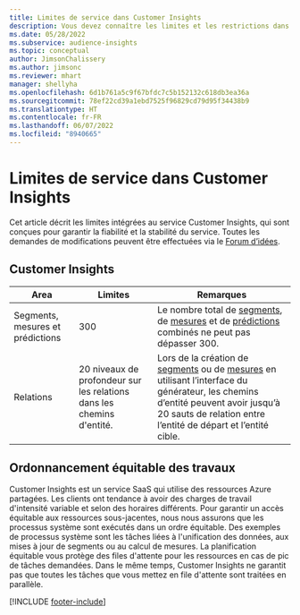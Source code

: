 ```yaml
---
title: Limites de service dans Customer Insights
description: Vous devez connaître les limites et les restrictions dans le service SaaS pour Customer Insights.
ms.date: 05/28/2022
ms.subservice: audience-insights
ms.topic: conceptual
author: JimsonChalissery
ms.author: jimsonc
ms.reviewer: mhart
manager: shellyha
ms.openlocfilehash: 6d1b761a5c9f67bfdc7c5b152132c618db3ea36a
ms.sourcegitcommit: 78ef22cd39a1ebd7525f96829cd79d95f34438b9
ms.translationtype: HT
ms.contentlocale: fr-FR
ms.lasthandoff: 06/07/2022
ms.locfileid: "8940665"
---
```

# <a name="service-limits-in-customer-insights"></a>Limites de service dans Customer Insights

Cet article décrit les limites intégrées au service Customer Insights, qui sont conçues pour garantir la fiabilité et la stabilité du service. Toutes les demandes de modifications peuvent être effectuées via le [Forum d’idées](https://go.microsoft.com/fwlink/?linkid=2074172).

## <a name="customer-insights"></a>Customer Insights

| Area  | Limites  | Remarques |
|-------------|---------------------------------------------------------------------|---------------------------------------------------------------------|
| Segments, mesures et prédictions | 300  | Le nombre total de [segments](segments.md), de [mesures](measures.md) et de [prédictions](predictions.md) combinés ne peut pas dépasser 300.  |
| Relations | 20 niveaux de profondeur sur les relations dans les chemins d'entité. | Lors de la création de [segments](segments.md) ou de [mesures](measures.md) en utilisant l’interface du générateur, les chemins d’entité peuvent avoir jusqu’à 20 sauts de relation entre l’entité de départ et l’entité cible.  |

## <a name="fair-scheduling-of-jobs"></a>Ordonnancement équitable des travaux

Customer Insights est un service SaaS qui utilise des ressources Azure partagées. Les clients ont tendance à avoir des charges de travail d'intensité variable et selon des horaires différents. Pour garantir un accès équitable aux ressources sous-jacentes, nous nous assurons que les processus système sont exécutés dans un ordre équitable. Des exemples de processus système sont les tâches liées à l'unification des données, aux mises à jour de segments ou au calcul de mesures. La planification équitable vous protège des files d'attente pour les ressources en cas de pic de tâches demandées. Dans le même temps, Customer Insights ne garantit pas que toutes les tâches que vous mettez en file d'attente sont traitées en parallèle.

[!INCLUDE [footer-include](includes/footer-banner.md)]
